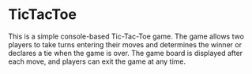 # TicTacToe

This is a simple console-based Tic-Tac-Toe game. The game allows two players to take turns entering their moves and determines the winner
or declares a tie when the game is over. The game board is displayed after each move, and players can exit the game at any time.
